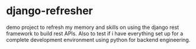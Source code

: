 # django-refresher
demo project to refresh my memory and skills on using the django rest framework to build rest APIs. Also to test if i have everything set up for a complete development environment using python for backend engineering.
